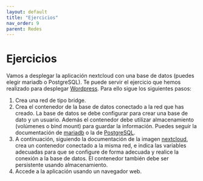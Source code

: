 ```yaml
---
layout: default
title: "Ejercicios"
nav_order: 9
parent: Redes
---
```


# Ejercicios 

Vamos a desplegar la aplicación nextcloud con una base de datos (puedes elegir mariadb o PostgreSQL). Te puede servir el ejercicio que hemos realizado para desplegar [Wordpress](wordpress.html). Para ello sigue los siguientes pasos:

1. Crea una red de tipo bridge.
2. Crea el contenedor de la base de datos conectado a la red que has creado. La base de datos se debe configurar para crear una base de dato y un usuario. Además el contenedor debe utilizar almacenamiento (volúmenes o bind mount) para guardar la información. Puedes seguir la documentación de [mariadb](https://hub.docker.com/_/mariadb) o la de [PostgreSQL](https://hub.docker.com/_/postgres).
3. A continuación, siguiendo la documentación de la imagen [nextcloud](https://hub.docker.com/_/nextcloud), crea un contenedor conectado a la misma red, e indica las variables adecuadas para que se configure de forma adecuada y realice la conexión a la base de datos. El contenedor también debe ser persistente usando almacenamiento.
4. Accede a la aplicación usando un navegador web.
